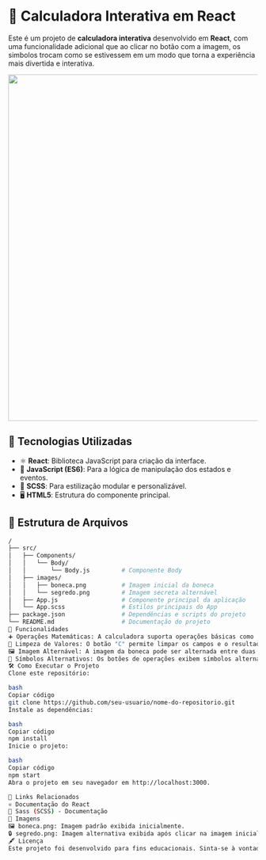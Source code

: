 # 🧮 Calculadora Interativa em React

Este é um projeto de **calculadora interativa** desenvolvido em **React**, com uma funcionalidade adicional que ao clicar no botão com a imagem, os simbolos trocam como se estivessem em um modo  que torna a experiência mais divertida e interativa.

<p align="center">
    <img src="https://github.com/user-attachments/assets/136fc198-1e99-4d41-afd5-6257cbf4fc73" width="700">
</p>

## 🚀 Tecnologias Utilizadas

- ⚛️ **React**: Biblioteca JavaScript para criação da interface.
- 📜 **JavaScript (ES6)**: Para a lógica de manipulação dos estados e eventos.
- 🎨 **SCSS**: Para estilização modular e personalizável.
- 🖥️ **HTML5**: Estrutura do componente principal.

## 📁 Estrutura de Arquivos

```bash
/
├── src/
│   ├── Components/
│   │   └── Body/
│   │       └── Body.js         # Componente Body
│   ├── images/
│   │   ├── boneca.png          # Imagem inicial da boneca
│   │   └── segredo.png         # Imagem secreta alternável
│   ├── App.js                  # Componente principal da aplicação
│   └── App.scss                # Estilos principais do App
├── package.json                # Dependências e scripts do projeto
└── README.md                   # Documentação do projeto
💄 Funcionalidades
➕ Operações Matemáticas: A calculadora suporta operações básicas como soma, subtração, multiplicação e divisão.
🧹 Limpeza de Valores: O botão "C" permite limpar os campos e o resultado.
🖼️ Imagem Alternável: A imagem da boneca pode ser alternada entre duas imagens ao ser clicada, tornando a interface mais divertida.
🔄 Símbolos Alternativos: Os botões de operações exibem símbolos alternativos ("$", "#", "@" e "&") quando a imagem secreta é exibida.
🛠️ Como Executar o Projeto
Clone este repositório:

bash
Copiar código
git clone https://github.com/seu-usuario/nome-do-repositorio.git
Instale as dependências:

bash
Copiar código
npm install
Inicie o projeto:

bash
Copiar código
npm start
Abra o projeto em seu navegador em http://localhost:3000.

🔗 Links Relacionados
⚛️ Documentação do React
🎨 Sass (SCSS) - Documentação
📸 Imagens
🖼️ boneca.png: Imagem padrão exibida inicialmente.
🔒 segredo.png: Imagem alternativa exibida após clicar na imagem inicial.
🖋️ Licença
Este projeto foi desenvolvido para fins educacionais. Sinta-se à vontade para explorá-lo, modificá-lo e utilizá-lo em seus próprios projetos.
